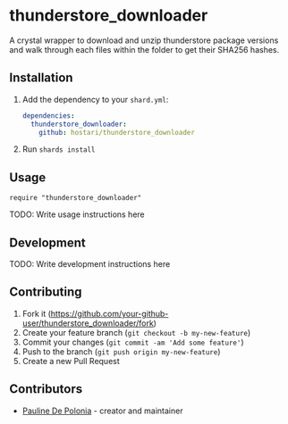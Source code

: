 # thunderstore_downloader

A crystal wrapper to download and unzip thunderstore package versions and walk through each files within the folder to get their SHA256 hashes.

## Installation

1. Add the dependency to your `shard.yml`:

   ```yaml
   dependencies:
     thunderstore_downloader:
       github: hostari/thunderstore_downloader
   ```

2. Run `shards install`

## Usage

```crystal
require "thunderstore_downloader"
```

TODO: Write usage instructions here

## Development

TODO: Write development instructions here

## Contributing

1. Fork it (<https://github.com/your-github-user/thunderstore_downloader/fork>)
2. Create your feature branch (`git checkout -b my-new-feature`)
3. Commit your changes (`git commit -am 'Add some feature'`)
4. Push to the branch (`git push origin my-new-feature`)
5. Create a new Pull Request

## Contributors

- [Pauline De Polonia](https://github.com/your-github-user) - creator and maintainer
